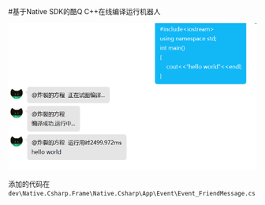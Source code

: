 #基于Native SDK的酷Q C++在线编译运行机器人

![demo](demo.png)

添加的代码在`dev\Native.Csharp.Frame\Native.Csharp\App\Event\Event_FriendMessage.cs`
